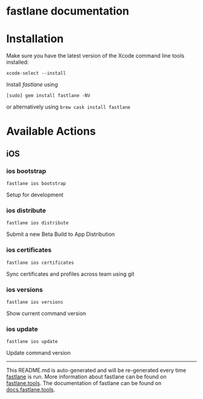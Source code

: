 fastlane documentation
================
# Installation

Make sure you have the latest version of the Xcode command line tools installed:

```
xcode-select --install
```

Install _fastlane_ using
```
[sudo] gem install fastlane -NV
```
or alternatively using `brew cask install fastlane`

# Available Actions
## iOS
### ios bootstrap
```
fastlane ios bootstrap
```
Setup for development
### ios distribute
```
fastlane ios distribute
```
Submit a new Beta Build to App Distribution
### ios certificates
```
fastlane ios certificates
```
Sync certificates and profiles across team using git
### ios versions
```
fastlane ios versions
```
Show current command version
### ios update
```
fastlane ios update
```
Update command version

----

This README.md is auto-generated and will be re-generated every time [fastlane](https://fastlane.tools) is run.
More information about fastlane can be found on [fastlane.tools](https://fastlane.tools).
The documentation of fastlane can be found on [docs.fastlane.tools](https://docs.fastlane.tools).
